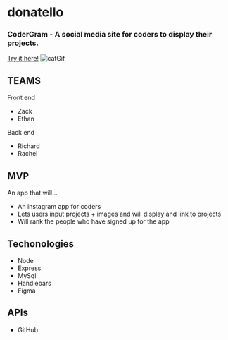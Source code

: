 # donatello


### CoderGram - A social media site for coders to display their projects.
[Try it here!](https://coder-gram.herokuapp.com/
)
![catGif](https://i.imgur.com/ma34EFh.png)
## TEAMS
Front end
* Zack
* Ethan


Back end
* Richard
* Rachel


## MVP

An app that will...
* An instagram app for coders
* Lets users input projects + images and will display and link to projects
* Will rank the people who have signed up for the app


## Techonologies
* Node
* Express
* MySql
* Handlebars
* Figma


## APIs
* GitHub



